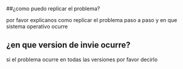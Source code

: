 ##¿como puedo replicar el problema?

por favor explicanos como replicar el problema paso a paso y en que sistema operativo ocurre
## ¿en que version de invie ocurre?
si el problema ocurre en todas las versiones por favor decirlo
